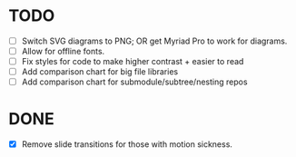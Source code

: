 # TODO

- [ ] Switch SVG diagrams to PNG; OR get Myriad Pro to work for diagrams.
- [ ] Allow for offline fonts.
- [ ] Fix styles for code to make higher contrast + easier to read
- [ ] Add comparison chart for big file libraries
- [ ] Add comparison chart for submodule/subtree/nesting repos

# DONE

- [x] Remove slide transitions for those with motion sickness.
